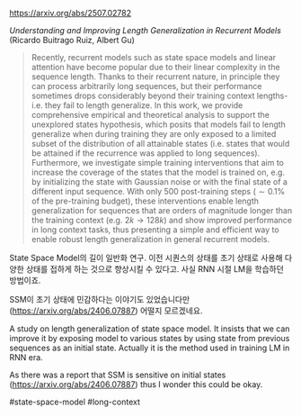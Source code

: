 https://arxiv.org/abs/2507.02782

*Understanding and Improving Length Generalization in Recurrent Models* (Ricardo Buitrago Ruiz, Albert Gu)

> Recently, recurrent models such as state space models and linear attention have become popular due to their linear complexity in the sequence length. Thanks to their recurrent nature, in principle they can process arbitrarily long sequences, but their performance sometimes drops considerably beyond their training context lengths-i.e. they fail to length generalize. In this work, we provide comprehensive empirical and theoretical analysis to support the unexplored states hypothesis, which posits that models fail to length generalize when during training they are only exposed to a limited subset of the distribution of all attainable states (i.e. states that would be attained if the recurrence was applied to long sequences). Furthermore, we investigate simple training interventions that aim to increase the coverage of the states that the model is trained on, e.g. by initializing the state with Gaussian noise or with the final state of a different input sequence. With only 500 post-training steps ($\sim 0.1\%$ of the pre-training budget), these interventions enable length generalization for sequences that are orders of magnitude longer than the training context (e.g. $2k\longrightarrow 128k$) and show improved performance in long context tasks, thus presenting a simple and efficient way to enable robust length generalization in general recurrent models.

State Space Model의 길이 일반화 연구. 이전 시퀀스의 상태를 초기 상태로 사용해 다양한 상태를 접하게 하는 것으로 향상시킬 수 있다고. 사실 RNN 시절 LM을 학습하던 방법이죠.

SSM이 초기 상태에 민감하다는 이야기도 있었습니다만 (https://arxiv.org/abs/2406.07887) 어떨지 모르겠네요.

<english>
A study on length generalization of state space model. It insists that we can improve it by exposing model to various states by using state from previous sequences as an initial state. Actually it is the method used in training LM in RNN era.

As there was a report that SSM is sensitive on initial states (https://arxiv.org/abs/2406.07887) thus I wonder this could be okay.
</english>

#state-space-model #long-context